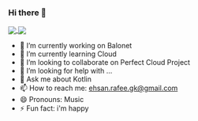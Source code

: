 ### Hi there 👋

<a href="https://github.com/ehsanera">
  <img align="center" src="https://github-readme-stats.vercel.app/api?username=ehsanera&show_icons=true&include_all_commits=true&line_height=33&count_private=true&theme=dark" />
  <img align="center" src="https://github-readme-stats.vercel.app/api/top-langs/?username=ehsanera&langs_count=4&line_height=345&theme=dark" />
</a>

- 🔭 I’m currently working on Balonet
- 🌱 I’m currently learning Cloud
- 👯 I’m looking to collaborate on Perfect Cloud Project
- 🤔 I’m looking for help with ...
- 💬 Ask me about Kotlin
- 📫 How to reach me: ehsan.rafee.gk@gmail.com
- 😄 Pronouns: Music
- ⚡ Fun fact: i'm happy
